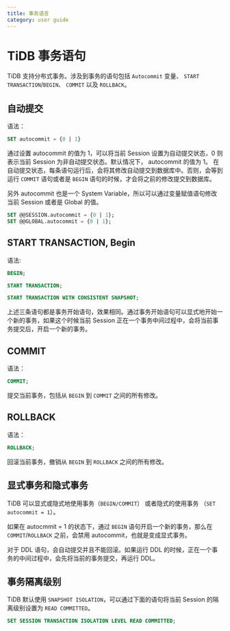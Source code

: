 ```yaml
---
title: 事务语言
category: user guide
---
```


# TiDB 事务语句

TiDB 支持分布式事务。涉及到事务的语句包括 `Autocommit` 变量、 `START TRANSACTION`/`BEGIN`、 `COMMIT` 以及 `ROLLBACK`。

## 自动提交
语法：
```sql
SET autocommit = {0 | 1}
```
通过设置 autocommit 的值为 1，可以将当前 Session 设置为自动提交状态，0 则表示当前 Session 为非自动提交状态。默认情况下， autocommit 的值为 1。
在自动提交状态，每条语句运行后，会将其修改自动提交到数据库中。否则，会等到运行 `COMMIT` 语句或者是 `BEGIN` 语句的时候，才会将之前的修改提交到数据库。

另外 autocommit 也是一个 System Variable，所以可以通过变量赋值语句修改当前 Session 或者是 Global 的值。
```sql
SET @@SESSION.autocommit = {0 | 1};
SET @@GLOBAL.autocommit = {0 | 1};
```


## START TRANSACTION, Begin
语法:
```sql
BEGIN;

START TRANSACTION;

START TRANSACTION WITH CONSISTENT SNAPSHOT;
```
上述三条语句都是事务开始语句，效果相同。通过事务开始语句可以显式地开始一个新的事务，如果这个时候当前 Session 正在一个事务中间过程中，会将当前事务提交后，开启一个新的事务。


## COMMIT
语法：
```sql
COMMIT;
```
提交当前事务，包括从 `BEGIN` 到 `COMMIT` 之间的所有修改。


## ROLLBACK
语法：
```sql
ROLLBACK;
```
回滚当前事务，撤销从 `BEGIN` 到 `ROLLBACK` 之间的所有修改。


## 显式事务和隐式事务
TiDB 可以显式或隐式地使用事务（`BEGIN/COMMIT`） 或者隐式的使用事务 （`SET autocommit = 1`）。

如果在 autocmmit = 1 的状态下，通过 `BEGIN` 语句开启一个新的事务，那么在 `COMMIT`/`ROLLBACK` 之前，会禁用 autocommit，也就是变成显式事务。

对于 DDL 语句，会自动提交并且不能回滚。如果运行 DDL 的时候，正在一个事务的中间过程中，会先将当前的事务提交，再运行 DDL。


## 事务隔离级别
TiDB 默认使用 `SNAPSHOT ISOLATION`，可以通过下面的语句将当前 Session 的隔离级别设置为 `READ COMMITTED`。
```sql
SET SESSION TRANSACTION ISOLATION LEVEL READ COMMITTED;
```
